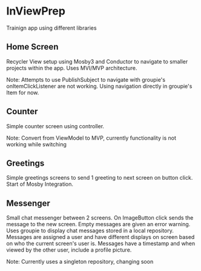 # InViewPrep

Trainign app using different libraries 

## Home Screen

Recycler View setup using Mosby3 and Conductor to navigate to smaller projects within the app. Uses MVI/MVP architecture.

Note: Attempts to use PublishSubject to navigate with groupie's onItemClickListener are not working. Using navigation directly in groupie's Item for now.

## Counter

Simple counter screen using controller. 

Note: Convert from ViewModel to MVP, currently functionality is not working while switching

## Greetings

Simple greetings screens to send 1 greeting to next screen on button click. Start of Mosby Integration.

## Messenger

Small chat messenger between 2 screens. On ImageButton click sends the message to the new screen. Empty messages are given an error warning. Uses groupie to display chat messages stored in a local repository. Messages are assigned a user and have different displays on screen based on who the current screen's user is. Messages have a timestamp and when viewed by the other user, include a profile picture.

Note: Currently uses a singleton repository, changing soon

